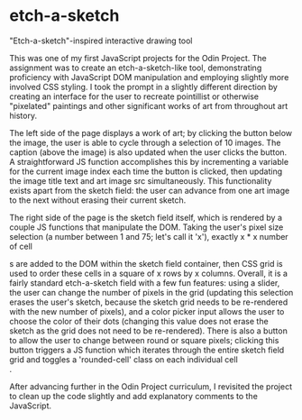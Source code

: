 # etch-a-sketch
"Etch-a-sketch"-inspired interactive drawing tool

This was one of my first JavaScript projects for the Odin Project. The assignment was to create an etch-a-sketch-like tool, demonstrating proficiency with JavaScript DOM manipulation and employing slightly more involved CSS styling. I took the prompt in a slightly different direction by creating an interface for the user to recreate pointillist or otherwise "pixelated" paintings and other significant works of art from throughout art history.

The left side of the page displays a work of art; by clicking the button below the image, the user is able to cycle through a selection of 10 images. The caption (above the image) is also updated when the user clicks the button. A straightforward JS function accomplishes this by incrementing a variable for the current image index each time the button is clicked, then updating the image title text and art image src simultaneously. This functionality exists apart from the sketch field: the user can advance from one art image to the next without erasing their current sketch.

The right side of the page is the sketch field itself, which is rendered by a couple JS functions that manipulate the DOM. Taking the user's pixel size selection (a number between 1 and 75; let's call it 'x'), exactly x * x number of cell <div>s are added to the DOM within the sketch field container, then CSS grid is used to order these cells in a square of x rows by x columns. Overall, it is a fairly standard etch-a-sketch field with a few fun features: using a slider, the user can change the number of pixels in the grid (updating this selection erases the user's sketch, because the sketch grid needs to be re-rendered with the new number of pixels), and a color picker input allows the user to choose the color of their dots (changing this value does not erase the sketch as the grid does not need to be re-rendered). There is also a button to allow the user to change between round or square pixels; clicking this button triggers a JS function which iterates through the entire sketch field grid and toggles a 'rounded-cell' class on each individual cell <div>.

After advancing further in the Odin Project curriculum, I revisited the project to clean up the code slightly and add explanatory comments to the JavaScript.